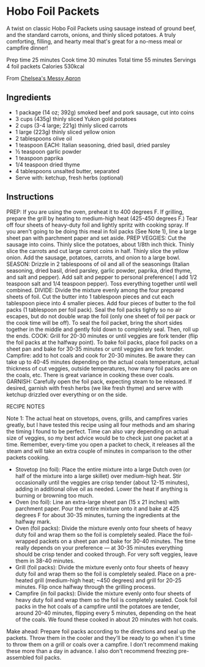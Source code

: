 # Hobo Foil Packets

A twist on classic Hobo Foil Packets using sausage instead of ground beef, and the standard carrots, onions, and thinly sliced potatoes. A truly comforting, filling, and hearty meal that's great for a no-mess meal or campfire dinner!

Prep time 25 minutes
Cook time 30 minutes
Total time 55 minutes
Servings 4 foil packets
Calories 530kcal

From [Chelsea's Messy Apron](https://www.chelseasmessyapron.com/hobo-foil-packets/)

## Ingredients

- 1 package (14 oz; 392g) smoked beef and pork sausage, cut into coins
- 3 cups (435g) thinly sliced Yukon gold potatoes
- 2 cups (3-4 large; 221g) thinly sliced carrots
- 1 large (223g) thinly sliced yellow onion
- 2 tablespoons olive oil
- 1 teaspoon EACH: Italian seasoning, dried basil, dried parsley
- ½ teaspoon garlic powder
- 1 teaspoon paprika
- 1/4 teaspoon dried thyme
- 4 tablespoons unsalted butter, separated
- Serve with: ketchup, fresh herbs (optional)



## Instructions

PREP: If you are using the oven, preheat it to 400 degrees F. If grilling, prepare the grill by heating to medium-high heat (425-450 degrees F.) Tear off four sheets of heavy-duty foil and lightly spritz with cooking spray. If you aren't going to be doing this meal in foil packs (See Note 1), line a large sheet pan with parchment paper and set aside.
PREP VEGGIES: Cut the sausage into coins. Thinly slice the potatoes, about 1/8th inch thick. Thinly slice the carrots and cut large carrot coins in half. Thinly slice the yellow onion. Add the sausage, potatoes, carrots, and onion to a large bowl.
SEASON: Drizzle in 2 tablespoons of oil and all of the seasonings (Italian seasoning, dried basil, dried parsley, garlic powder, paprika, dried thyme, and salt and pepper). Add salt and pepper to personal preference( I add 1/2 teaspoon salt and 1/4 teaspoon pepper). Toss everything together until well combined.
DIVIDE: Divide the mixture evenly among the four prepared sheets of foil. Cut the butter into 1 tablespoon pieces and cut each tablespoon piece into 4 smaller pieces. Add four pieces of butter to the foil packs (1 tablespoon per foil pack). Seal the foil packs tightly so no air escapes, but do not double wrap the foil (only one sheet of foil per pack or the cook time will be off). To seal the foil packet, bring the short sides together in the middle and gently fold down to completely seal. Then, roll up the ends.
COOK: Grill for 20-30 minutes or until veggies are fork tender (flip the foil packs at the halfway point). To bake foil packs, place foil packs on a sheet pan and bake for 30-35 minutes or until veggies are fork tender. Campfire: add to hot coals and cook for 20-30 minutes. Be aware they can take up to 40-45 minutes depending on the actual coals temperature, actual thickness of cut veggies, outside temperatures, how many foil packs are on the coals, etc. There is great variance in cooking these over coals.
GARNISH: Carefully open the foil pack, expecting steam to be released. If desired, garnish with fresh herbs (we like fresh thyme) and serve with ketchup drizzled over everything or on the side.


RECIPE NOTES

Note 1: The actual heat on stovetops, ovens, grills, and campfires varies greatly, but I have tested this recipe using all four methods and am sharing the timing I found to be perfect. Time can also vary depending on actual size of veggies, so my best advice would be to check just one packet at a time. Remember, every-time you open a packet to check, it releases all the steam and will take an extra couple of minutes in comparison to the other packets cooking.
- Stovetop (no foil): Place the entire mixture into a large Dutch oven (or half of the mixture into a large skillet) over medium-high heat. Stir occasionally until the veggies are crisp tender (about 12-15 minutes), adding in additional olive oil as needed. Lower the heat if anything is burning or browning too much. 
- Oven (no foil): Line an extra-large sheet pan (15 x 21 inches) with parchment paper. Pour the entire mixture onto it and bake at 425 degrees F for about 30-35 minutes, turning the ingredients at the halfway mark. 
- Oven (foil packs): Divide the mixture evenly onto four sheets of heavy duty foil and wrap them so the foil is completely sealed. Place the foil-wrapped packets on a sheet pan and bake for 30-40 minutes. The time really depends on your preference — at 30-35 minutes everything should be crisp tender and cooked through. For very soft veggies, leave them in 38-40 minutes. 
- Grill (foil packs): Divide the mixture evenly onto four sheets of heavy duty foil and wrap them so the foil is completely sealed. Place on a pre-heated grill (medium-high heat; ~450 degrees) and grill for 20-25 minutes. Flip once halfway through the grilling process. 
- Campfire (in foil packs): Divide the mixture evenly onto four sheets of heavy duty foil and wrap them so the foil is completely sealed. Cook foil packs in the hot coals of a campfire until the potatoes are tender, around 20-40 minutes, flipping every 5 minutes, depending on the heat of the coals. We found these cooked in about 20 minutes with hot coals. 

Make ahead: Prepare foil packs according to the directions and seal up the packets. Throw them in the cooler and they'll be ready to go when it's time to throw them on a grill or coals over a campfire. I don't recommend making these more than a day in advance. I also don't recommend freezing pre-assembled foil packs.